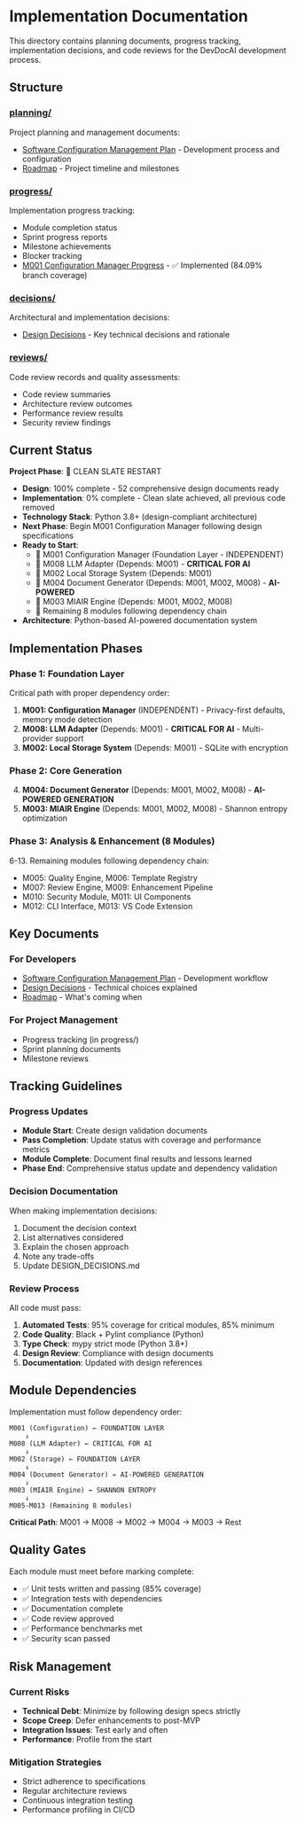 # Implementation Documentation

This directory contains planning documents, progress tracking, implementation decisions, and code reviews for the DevDocAI development process.

## Structure

### [planning/](planning/)

Project planning and management documents:

- [Software Configuration Management Plan](planning/DESIGN-devdocsai-scmp.md) - Development process and configuration
- [Roadmap](planning/ROADMAP.md) - Project timeline and milestones

### [progress/](progress/)

Implementation progress tracking:

- Module completion status
- Sprint progress reports
- Milestone achievements
- Blocker tracking
- [M001 Configuration Manager Progress](progress/M001-ConfigurationManager-Progress.md) - ✅ Implemented (84.09% branch coverage)

### [decisions/](decisions/)

Architectural and implementation decisions:

- [Design Decisions](decisions/DESIGN_DECISIONS.md) - Key technical decisions and rationale

### [reviews/](reviews/)

Code review records and quality assessments:

- Code review summaries
- Architecture review outcomes
- Performance review results
- Security review findings

## Current Status

**Project Phase**: 🔄 CLEAN SLATE RESTART

- **Design**: 100% complete - 52 comprehensive design documents ready
- **Implementation**: 0% complete - Clean slate achieved, all previous code removed
- **Technology Stack**: Python 3.8+ (design-compliant architecture)
- **Next Phase**: Begin M001 Configuration Manager following design specifications
- **Ready to Start**:
  - 🔄 M001 Configuration Manager (Foundation Layer - INDEPENDENT)
  - 🔄 M008 LLM Adapter (Depends: M001) - **CRITICAL FOR AI**
  - 🔄 M002 Local Storage System (Depends: M001)
  - 🔄 M004 Document Generator (Depends: M001, M002, M008) - **AI-POWERED**
  - 🔄 M003 MIAIR Engine (Depends: M001, M002, M008)
  - 🔄 Remaining 8 modules following dependency chain
- **Architecture**: Python-based AI-powered documentation system

## Implementation Phases

### Phase 1: Foundation Layer

Critical path with proper dependency order:

1. **M001: Configuration Manager** (INDEPENDENT) - Privacy-first defaults, memory mode detection
2. **M008: LLM Adapter** (Depends: M001) - **CRITICAL FOR AI** - Multi-provider support
3. **M002: Local Storage System** (Depends: M001) - SQLite with encryption

### Phase 2: Core Generation

4. **M004: Document Generator** (Depends: M001, M002, M008) - **AI-POWERED GENERATION**
5. **M003: MIAIR Engine** (Depends: M001, M002, M008) - Shannon entropy optimization

### Phase 3: Analysis & Enhancement (8 Modules)

6-13. Remaining modules following dependency chain:
- M005: Quality Engine, M006: Template Registry
- M007: Review Engine, M009: Enhancement Pipeline
- M010: Security Module, M011: UI Components
- M012: CLI Interface, M013: VS Code Extension

## Key Documents

### For Developers

- [Software Configuration Management Plan](planning/DESIGN-devdocsai-scmp.md) - Development workflow
- [Design Decisions](decisions/DESIGN_DECISIONS.md) - Technical choices explained
- [Roadmap](planning/ROADMAP.md) - What's coming when

### For Project Management

- Progress tracking (in progress/)
- Sprint planning documents
- Milestone reviews

## Tracking Guidelines

### Progress Updates

- **Module Start**: Create design validation documents
- **Pass Completion**: Update status with coverage and performance metrics
- **Module Complete**: Document final results and lessons learned
- **Phase End**: Comprehensive status update and dependency validation

### Decision Documentation

When making implementation decisions:

1. Document the decision context
2. List alternatives considered
3. Explain the chosen approach
4. Note any trade-offs
5. Update DESIGN_DECISIONS.md

### Review Process

All code must pass:

1. **Automated Tests**: 95% coverage for critical modules, 85% minimum
2. **Code Quality**: Black + Pylint compliance (Python)
3. **Type Check**: mypy strict mode (Python 3.8+)
4. **Design Review**: Compliance with design documents
5. **Documentation**: Updated with design references

## Module Dependencies

Implementation must follow dependency order:

```
M001 (Configuration) ← FOUNDATION LAYER
    ↓
M008 (LLM Adapter) ← CRITICAL FOR AI
    ↓
M002 (Storage) ← FOUNDATION LAYER
    ↓
M004 (Document Generator) ← AI-POWERED GENERATION
    ↓
M003 (MIAIR Engine) ← SHANNON ENTROPY
    ↓
M005-M013 (Remaining 8 modules)
```

**Critical Path**: M001 → M008 → M002 → M004 → M003 → Rest

## Quality Gates

Each module must meet before marking complete:

- ✅ Unit tests written and passing (85% coverage)
- ✅ Integration tests with dependencies
- ✅ Documentation complete
- ✅ Code review approved
- ✅ Performance benchmarks met
- ✅ Security scan passed

## Risk Management

### Current Risks

- **Technical Debt**: Minimize by following design specs strictly
- **Scope Creep**: Defer enhancements to post-MVP
- **Integration Issues**: Test early and often
- **Performance**: Profile from the start

### Mitigation Strategies

- Strict adherence to specifications
- Regular architecture reviews
- Continuous integration testing
- Performance profiling in CI/CD
